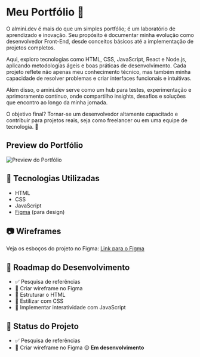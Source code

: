 # Meu Portfólio 🚀

O almini.dev é mais do que um simples portfólio; é um laboratório de aprendizado e inovação. Seu propósito é documentar minha evolução como desenvolvedor Front-End, desde conceitos básicos até a implementação de projetos completos.

Aqui, exploro tecnologias como HTML, CSS, JavaScript, React e Node.js, aplicando metodologias ágeis e boas práticas de desenvolvimento. Cada projeto reflete não apenas meu conhecimento técnico, mas também minha capacidade de resolver problemas e criar interfaces funcionais e intuitivas.

Além disso, o amini.dev serve como um hub para testes, experimentação e aprimoramento contínuo, onde compartilho insights, desafios e soluções que encontro ao longo da minha jornada.

O objetivo final? Tornar-se um desenvolvedor altamente capacitado e contribuir para projetos reais, seja como freelancer ou em uma equipe de tecnologia. 🚀

## Preview do Portfólio

![Preview do Portfólio](assets/tela-portfolio.jpg)

## 📌 Tecnologias Utilizadas
- HTML
- CSS
- JavaScript
- [Figma](https://www.figma.com/) (para design)

## 📷 Wireframes
Veja os esboços do projeto no Figma: [Link para o Figma](#)

## 🚀 Roadmap do Desenvolvimento
- ✅ Pesquisa de referências  
- 🔲 Criar wireframe no Figma  
- 🔲 Estruturar o HTML  
- 🔲 Estilizar com CSS  
- 🔲 Implementar interatividade com JavaScript  

## 📢 Status do Projeto
- ✅ Pesquisa de referências  
- 🔲 Criar wireframe no Figma
🟡 **Em desenvolvimento**
